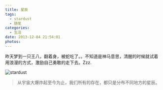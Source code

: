 ```yaml
---
title: 星辰
tags:
  - stardust
  - 随笔
categories:
  - 生活
date: 2013-12-04 21:54:01
photos:
---
```

昨天梦到一只王八，翻着身，被蛇吃了。。不知道是神马意思，清醒的时候就试着用浪漫的方式，激励自己勇敢的走下去。Zzz.

![stardust](http://7xr6h2.com1.z0.glb.clouddn.com/stardust.jpg)

> 从宇宙大爆炸起至今为止，我们所有的存在，都只是分布不同地方的星辰。
<!--more-->
